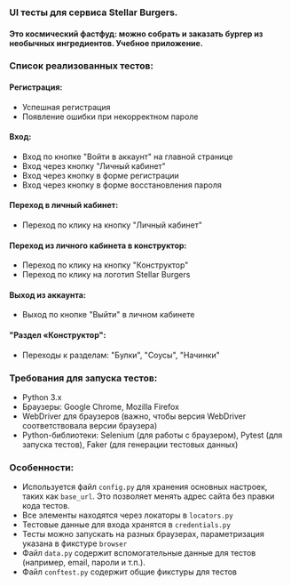
### UI тесты для сервиса Stellar Burgers.  
#### Это космический фастфуд: можно собрать и заказать бургер из необычных ингредиентов. Учебное приложение.

### Список реализованных тестов:

#### **Регистрация:** 

- Успешная регистрация 
- Появление ошибки при некорректном пароле

#### **Вход:**

- Вход по кнопке "Войти в аккаунт" на главной странице 
- Вход через кнопку "Личный кабинет"
- Вход через кнопку в форме регистрации 
- Вход через кнопку в форме восстановления пароля

#### **Переход в личный кабинет:**

- Переход по клику на кнопку "Личный кабинет"

#### **Переход из личного кабинета в конструктор:**

- Переход по клику на кнопку "Конструктор"
- Переход по клику на логотип Stellar Burgers

#### **Выход из аккаунта:**

- Выход по кнопке "Выйти" в личном кабинете

#### **"Раздел «Конструктор":**

- Переходы к разделам: "Булки", "Соусы", "Начинки"

### Требования для запуска тестов:

- Python 3.x 
- Браузеры: Google Chrome, Mozilla Firefox
- WebDriver для браузеров (важно, чтобы версия WebDriver соответствовала версии браузера)
- Python-библиотеки: Selenium (для работы с браузером), Pytest (для запуска тестов), Faker (для генерации тестовых данных)

### Особенности:

- Используется файл `config.py` для хранения основных настроек, таких как `base_url`. Это позволяет менять адрес сайта без правки кода тестов.
- Все элементы находятся через локаторы в `locators.py`
- Тестовые данные для входа хранятся в `credentials.py`
- Тесты можно запускать на разных браузерах, параметризация указана в фикстуре `browser`
- Файл `data.py` содержит вспомогательные данные для тестов (например, email, пароли и т.п.).
- Файл `conftest.py` содержит общие фикстуры для тестов






 

